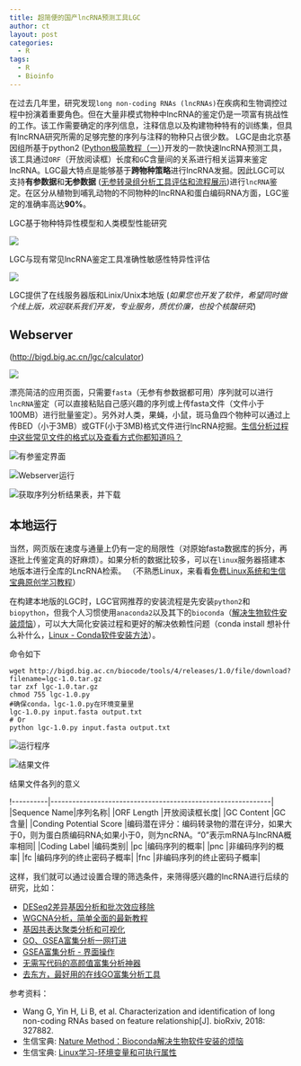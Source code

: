 ```yaml
---
title: 超简便的国产lncRNA预测工具LGC
author: ct
layout: post
categories:
  - R
tags:
  - R
  - Bioinfo
---
```


在过去几年里，研究发现`long non-coding RNAs (lncRNAs)`在疾病和生物调控过程中扮演着重要角色。但在大量非模式物种中lncRNA的鉴定仍是一项富有挑战性的工作。该工作需要确定的序列信息，注释信息以及构建物种特有的训练集，但具有lncRNA研究所需的足够完整的序列与注释的物种只占很少数。
LGC是由北京基因组所基于python2 ([Python极简教程（一）](https://mp.weixin.qq.com/s/9BNrq8Lu7hjtO2BAKOIXOA))开发的一款快速lncRNA预测工具，该工具通过`ORF`（开放阅读框）长度和`G`C含量间的关系进行相关运算来鉴定lncRNA。LGC最大特点是能够基于**跨物种策略**进行lncRNA发掘。因此LGC可以支持**有参数据**和**无参数据** ([无参转录组分析工具评估和流程展示](http://mp.weixin.qq.com/s/4HANWJY4oL7jGziroHfEpQ))进行`lncRNA`鉴定。在区分从植物到哺乳动物的不同物种的lncRNA和蛋白编码RNA方面，LGC鉴定的准确率高达**90%**。

LGC基于物种特异性模型和人类模型性能研究

![](http://www.ehbio.com/ehbio_resource/LGC_specific.png)

LGC与现有常见lncRNA鉴定工具准确性敏感性特异性评估

![](http://www.ehbio.com/ehbio_resource/LGC_sensitivity.png)


LGC提供了在线服务器版和Linix/Unix本地版 (*如果您也开发了软件，希望同时做个线上版，欢迎联系我们开发，专业服务，质优价廉，也投个核酸研究*)

## Webserver 
	
(http://bigd.big.ac.cn/lgc/calculator)

![](http://www.ehbio.com/ehbio_resource/LGC_webgui.png)

漂亮简洁的应用页面，只需要`fasta`（无参有参数据都可用）序列就可以进行`lncRNA`鉴定（可以直接粘贴自己感兴趣的序列或上传fasta文件（文件小于100MB）进行批量鉴定）。另外对人类，果蝇，小鼠，斑马鱼四个物种可以通过上传BED（小于3MB）或GTF(小于3MB)格式文件进行lncRNA挖掘。[生信分析过程中这些常见文件的格式以及查看方式你都知道吗？](https://mp.weixin.qq.com/s/ziVuUJ_y9drKJN12WXnPfg)
                     
![有参鉴定界面](http://www.ehbio.com/ehbio_resource/LGC_online1.png)

![Webserver运行](http://www.ehbio.com/ehbio_resource/LGC_online3.png)

![获取序列分析结果表，并下载](http://www.ehbio.com/ehbio_resource/LGC_online4.png)
 
## 本地运行

当然，网页版在速度与通量上仍有一定的局限性（对原始fasta数据库的拆分，再逐批上传鉴定真的好麻烦）。如果分析的数据比较多，可以在`linux`服务器搭建本地版本进行全库的LncRNA检索。 （不熟悉Linux，来看看[免费Linux系统和生信宝典原创学习教程](https://mp.weixin.qq.com/s/rXjQfyEX2FnuW9HTM_Uc8Q)）

在构建本地版的LGC时，LGC官网推荐的安装流程是先安装`python2`和`biopython`，但我个人习惯使用`anaconda2`以及其下的`bioconda`（[解决生物软件安装烦恼](https://mp.weixin.qq.com/s/VeexRyguwozqrMaOeeMF7Q)），可以大大简化安装过程和更好的解决依赖性问题（conda install 想补什么补什么，[Linux - Conda软件安装方法](http://mp.weixin.qq.com/s/A4_j8ZbyprMr1TT_wgisQQ)）。

命令如下

```
wget http://bigd.big.ac.cn/biocode/tools/4/releases/1.0/file/download?filename=lgc-1.0.tar.gz
tar zxf lgc-1.0.tar.gz
chmod 755 lgc-1.0.py
#确保conda，lgc-1.0.py在环境变量里
lgc-1.0.py input.fasta output.txt 
# Or
python lgc-1.0.py input.fasta output.txt
```

![运行程序](http://www.ehbio.com/ehbio_resource/LGC_commang1.png)

![结果文件](http://www.ehbio.com/ehbio_resource/LGC_command2.png)

结果文件各列的意义

!----------|-------------------------------------------------------------|
|Sequence Name|序列名称|
|ORF Length	|开放阅读框长度|
|GC Content	|GC含量|
|Conding Potential Score	|编码潜在评分：编码转录物的潜在评分，如果大于0，则为蛋白质编码RNA;如果小于0，则为ncRNA。“0”表示mRNA与lncRNA概率相同|
|Coding Label	|编码类别|
|pc	|编码序列的概率|
|pnc	|非编码序列的概率|
|fc	|编码序列的终止密码子概率|
|fnc	|非编码序列的终止密码子概率|

这样，我们就可以通过设置合理的筛选条件，来筛得感兴趣的lncRNA进行后续的研究，比如：

* [DESeq2差异基因分析和批次效应移除](https://mp.weixin.qq.com/s/Vmhx_TGxNkQzkekf93Xl4w)
* [WGCNA分析，简单全面的最新教程](https://mp.weixin.qq.com/s/PMb2xwADvnMwaipyFXdtzQ)
* [基因共表达聚类分析和可视化](http://mp.weixin.qq.com/s/ST2SAmfKOptpJOHS8podmQ)
* [GO、GSEA富集分析一网打进](http://mp.weixin.qq.com/s/d1KCETQZ88yaOLGwAtpWYg)
* [GSEA富集分析 - 界面操作](http://mp.weixin.qq.com/s/3Nd3urhfRGkw-F0LGZrlZQ)
* [无需写代码的高颜值富集分析神器](https://mp.weixin.qq.com/s/GidnT_ivj3o3asn3327JpQ)
* [去东方，最好用的在线GO富集分析工具](https://mp.weixin.qq.com/s/l6j2encDfEQkt2UeNCMFhg)

参考资料：

* Wang G, Yin H, Li B, et al. Characterization and identification of long non-coding RNAs based on feature relationship[J]. bioRxiv, 2018: 327882.
* 生信宝典: [Nature Method：Bioconda解决生物软件安装的烦恼](https://mp.weixin.qq.com/s/VeexRyguwozqrMaOeeMF7)
* 生信宝典: [Linux学习-环境变量和可执行属性](https://mp.weixin.qq.com/s/poFpNHQgHDr0qr2wqfVNdw?)



